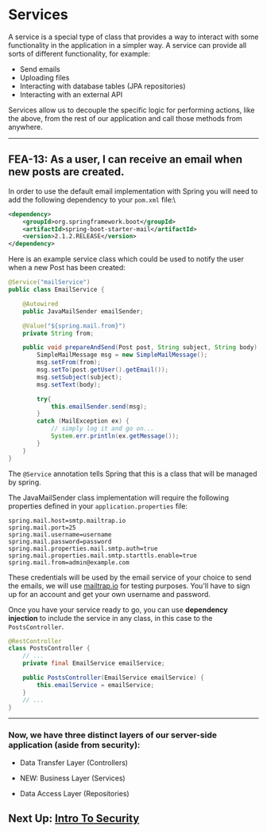 # Services

A service is a special type of class that provides a way to interact with some
functionality in the application in a simpler way. A service can provide all
sorts of different functionality, for example:

- Send emails
- Uploading files
- Interacting with database tables (JPA repositories)
- Interacting with an external API

Services allow us to decouple the specific logic for performing actions, like the
above, from the rest of our application and call those methods from anywhere.


---
## FEA-13: As a user, I can receive an email when new posts are created.
In order to use the default email implementation with Spring you will need to add the following dependency to your `pom.xml` file:\

```xml
<dependency>
    <groupId>org.springframework.boot</groupId>
    <artifactId>spring-boot-starter-mail</artifactId>
    <version>2.1.2.RELEASE</version>
</dependency>
```

Here is an example service class which could be used to notify the user when a new Post has been created:

```java
@Service("mailService")
public class EmailService {

    @Autowired
    public JavaMailSender emailSender;

    @Value("${spring.mail.from}")
    private String from;

    public void prepareAndSend(Post post, String subject, String body) {
        SimpleMailMessage msg = new SimpleMailMessage();
        msg.setFrom(from);
        msg.setTo(post.getUser().getEmail());
        msg.setSubject(subject);
        msg.setText(body);

        try{
            this.emailSender.send(msg);
        }
        catch (MailException ex) {
            // simply log it and go on...
            System.err.println(ex.getMessage());
        }
    }
}
```

The `@Service` annotation tells Spring that this is a class that will be managed
by spring.

The JavaMailSender class implementation will require the following properties defined in your `application.properties` file:

```text
spring.mail.host=smtp.mailtrap.io
spring.mail.port=25
spring.mail.username=username
spring.mail.password=password
spring.mail.properties.mail.smtp.auth=true
spring.mail.properties.mail.smtp.starttls.enable=true
spring.mail.from=admin@example.com 
```
These credentials will be used by the email service of your choice to send the emails, we will use [mailtrap.io](https://mailtrap.io) for testing purposes. You'll have to sign up for an account and get your own username and password.

Once you have your service ready to go, you can use **dependency injection** to include the service in any class, in this case to the `PostsController`.


```java
@RestController
class PostsController {
    // ...
    private final EmailService emailService;

    public PostsController(EmailService emailService) {
        this.emailService = emailService;
    }
    // ...
}
```


---
### Now, we have three distinct layers of our server-side application (aside from security):

- Data Transfer Layer (Controllers)
  

- NEW: Business Layer (Services)
  

- Data Access Layer (Repositories)


## Next Up: [Intro To Security](../v-security/18-intro-to-security.md)


